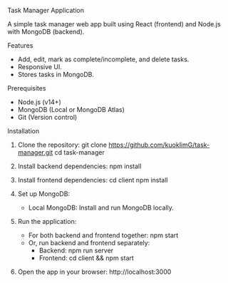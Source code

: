 Task Manager Application

A simple task manager web app built using React (frontend) and Node.js with MongoDB (backend).

Features
- Add, edit, mark as complete/incomplete, and delete tasks.
- Responsive UI.
- Stores tasks in MongoDB.

Prerequisites
- Node.js (v14+)
- MongoDB (Local or MongoDB Atlas)
- Git (Version control)

Installation

1. Clone the repository:
   git clone https://github.com/kuoklimG/task-manager.git
   cd task-manager

2. Install backend dependencies:
   npm install

3. Install frontend dependencies:
   cd client
   npm install

4. Set up MongoDB:
   - Local MongoDB: Install and run MongoDB locally.

5. Run the application:
   - For both backend and frontend together:
     npm start
   - Or, run backend and frontend separately:
     - Backend: npm run server
     - Frontend: cd client && npm start

6. Open the app in your browser:
   http://localhost:3000

